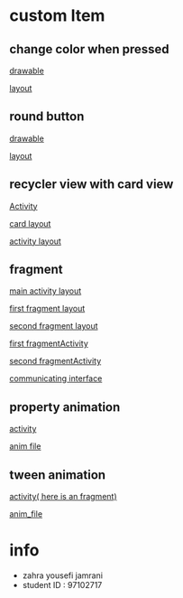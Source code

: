 # custom Item
  ## change color when pressed
  [drawable](https://github.com/sharif-dev/custom_buttons/blob/master/app/src/main/res/drawable/button_custom.xml)
  
  [layout](https://github.com/sharif-dev/custom_buttons/blob/master/app/src/main/res/layout/activity_login.xml)

  ## round button
  [drawable](https://github.com/sharif-dev/custom_buttons/blob/master/app/src/main/res/drawable/round_button_accent.xml)
  
  [layout](https://github.com/sharif-dev/custom_buttons/blob/master/app/src/main/res/layout/activity_main.xml)
  
  ## recycler view with card view
  [Activity](https://github.com/sharif-dev/custom_buttons/blob/master/app/src/main/java/edu/sharif/yousefi/first_app/home/HomeActivity.java)
  
  [card layout](https://github.com/sharif-dev/custom_buttons/blob/master/app/src/main/res/layout/home_card.xml)
  
  [activity layout](https://github.com/sharif-dev/custom_buttons/blob/master/app/src/main/res/layout/activity_home.xml)
  
  ## fragment
  [main activity layout](https://github.com/sharif-dev/custom_buttons/blob/master/app/src/main/res/layout/activity_add.xml)
  
  [first fragment layout](https://github.com/sharif-dev/custom_buttons/blob/master/app/src/main/res/layout/add_fragment.xml)
  
  [second fragment layout](https://github.com/sharif-dev/custom_buttons/blob/master/app/src/main/res/layout/show_fragment.xml)
  
  [first fragmentActivity](https://github.com/sharif-dev/custom_buttons/blob/master/app/src/main/java/edu/sharif/yousefi/first_app/add/AddFragment.java)
  
  [second fragmentActivity](https://github.com/sharif-dev/custom_buttons/blob/master/app/src/main/java/edu/sharif/yousefi/first_app/add/ShowFragment.java)
  
  [communicating interface](https://github.com/sharif-dev/custom_buttons/blob/master/app/src/main/java/edu/sharif/yousefi/first_app/add/SendMessageF.java)
  
  ## property animation
  [activity](https://github.com/sharif-dev/custom_buttons/blob/master/app/src/main/java/edu/sharif/yousefi/first_app/MainActivity.java)
  
  [anim file](https://github.com/sharif-dev/custom_buttons/blob/master/app/src/main/res/animator/x_move.xml)
  
  ## tween animation
  [activity( here is an fragment)](https://github.com/sharif-dev/custom_buttons/blob/master/app/src/main/java/edu/sharif/yousefi/first_app/add/AddFragment.java)
  
  [anim_file](https://github.com/sharif-dev/custom_buttons/blob/master/app/src/main/res/anim/y_move_alpha.xml)
 
  
# info
- zahra yousefi jamrani
- student ID : 97102717
